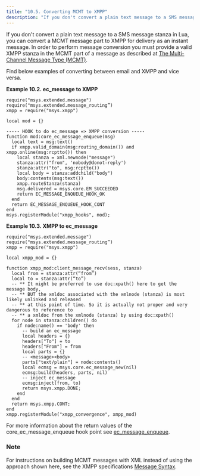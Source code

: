 ```yaml
---
title: "10.5. Converting MCMT to XMPP"
description: "If you don't convert a plain text message to a SMS message stanza in Lua you can convert a MCMT message part to XMPP for delivery as an instant message In order to perform message conversion you must provide a valid XMPP stanza in the MCMT part of a message..."
---
```


If you don't convert a plain text message to a SMS message stanza in Lua, you can convert a MCMT message part to XMPP for delivery as an instant message. In order to perform message conversion you must provide a valid XMPP stanza in the MCMT part of a message as described at [The Multi-Channel Message Type (MCMT)](https://support.messagesystems.com/docs/web-mob-dev/mob.dev.guide.mcmt).

Find below examples of converting between email and XMPP and vice versa.

<a name="ec_message2xmpp"></a> 

**Example 10.2. ec_message to XMPP**

```
require("msys.extended.message")
require("msys.extended.message_routing”)
xmpp = require("msys.xmpp")

local mod = {}

----- HOOK to do ec_message => XMPP conversion -----
function mod:core_ec_message_enqueue(msg)
  local text = msg:text()
  if xmpp.valid_domain(msg:routing_domain()) and xmpp.online(msg:rcptto()) then
    local stanza = xml.newnode("message")
    stanza:attr("from", 'nobody@donot-reply')
    stanza:attr("to", msg:rcptto())
    local body = stanza:addchild("body")
    body:contents(msg:text())
    xmpp.routeStanza(stanza)
    msg.delivered = msys.core.EM_SUCCEEDED
    return EC_MESSAGE_ENQUEUE_HOOK_OK
  end
  return EC_MESSAGE_ENQUEUE_HOOK_CONT
end
msys.registerModule("xmpp_hooks", mod);
```

<a name="xmpp2ec_message"></a> 

**Example 10.3. XMPP to ec_message**

```
require("msys.extended.message")
require("msys.extended.message_routing”)
xmpp = require("msys.xmpp")

local xmpp_mod = {}

function xmpp_mod:client_message_recv(sess, stanza)
  local from = stanza:attr(“from”)
  local to = stanza:attr(“to”)
  -- ** It might be preferred to use doc:xpath() here to get the message body,
  -- ** BUT the xmldoc associated with the xmlnode (stanza) is most likely unlinked and released
  -- ** at this point of time. So it is actually not proper and very dangerous to reference to
  -- ** a xmldoc from the xmlnode (stanza) by using doc:xpath()
  for node in stanza:children() do
    if node:name() == 'body' then
      -- build an ec_message
      local headers = {}
      headers["To"] = to
      headers["From"] = from
      local parts = {}
      -- <message><body>
      parts["text/plain"] = node:contents()
      local ecmsg = msys.core.ec_message_new(nil)
      ecmsg:build(headers, parts, nil)
      -- inject ec_message
      ecmsg:inject(from, to)
      return msys.xmpp.DONE;
    end
  end
  return msys.xmpp.CONT;
end
xmpp.registerModule("xmpp_convergence", xmpp_mod)
```

For more information about the return values of the core_ec_message_enqueue hook point see [ec_message_enqueue](https://support.messagesystems.com/docs/web-c-api/hooks.core.ec_message_enqueue).

### Note

For instructions on building MCMT messages with XML instead of using the approach shown here, see the XMPP specifications [Message Syntax](http://xmpp.org/rfcs/rfc6121.html#message-syntax).